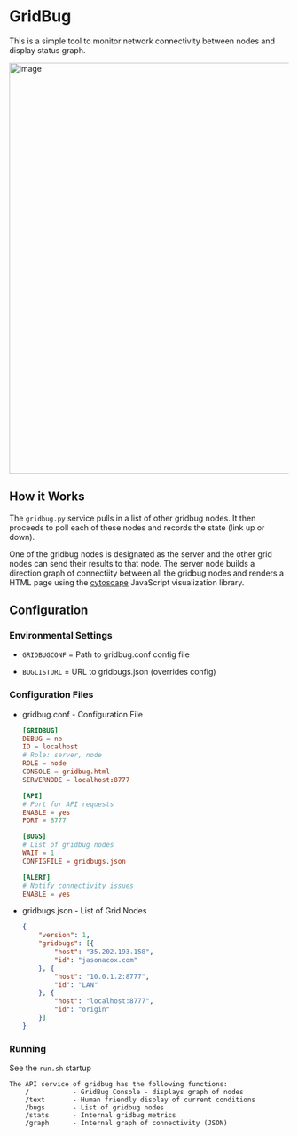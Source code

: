# GridBug
This is a simple tool to monitor network connectivity between nodes and display status graph.

<img width="741" alt="image" src="https://user-images.githubusercontent.com/836718/193484099-9d20c5a4-7778-44bb-8f92-e63514d72510.png">

## How it Works
The `gridbug.py` service pulls in a list of other gridbug nodes. It then proceeds to poll each of these nodes and records the state (link up or down).  

One of the gridbug nodes is designated as the server and the other grid nodes can send their results to that node.  The server node builds a direction graph of connectiity between all the gridbug nodes and renders a HTML page using the [cytoscape](https://cytoscape.org/) JavaScript visualization library.

## Configuration

### Environmental Settings

* `GRIDBUGCONF` = Path to gridbug.conf config file

* `BUGLISTURL` = URL to gridbugs.json (overrides config)

### Configuration Files

* gridbug.conf - Configuration File
    ```conf
    [GRIDBUG]
    DEBUG = no
    ID = localhost
    # Role: server, node
    ROLE = node
    CONSOLE = gridbug.html
    SERVERNODE = localhost:8777

    [API]
    # Port for API requests
    ENABLE = yes
    PORT = 8777

    [BUGS]
    # List of gridbug nodes
    WAIT = 1
    CONFIGFILE = gridbugs.json

    [ALERT]
    # Notify connectivity issues
    ENABLE = yes
    ```                             

* gridbugs.json - List of Grid Nodes
    ```json
    {
        "version": 1,
        "gridbugs": [{
            "host": "35.202.193.158",
            "id": "jasonacox.com"
        }, {
            "host": "10.0.1.2:8777",
            "id": "LAN"
        }, {
            "host": "localhost:8777",
            "id": "origin"
        }]
    }
    ```

### Running

See the `run.sh` startup

    The API service of gridbug has the following functions:
        /           - GridBug Console - displays graph of nodes      
        /text       - Human friendly display of current conditions
        /bugs       - List of gridbug nodes
        /stats      - Internal gridbug metrics
        /graph      - Internal graph of connectivity (JSON)
